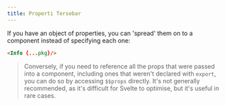 ```yaml
---
title: Properti Tersebar
---
```


If you have an object of properties, you can 'spread' them on to a component instead of specifying each one:

```html
<Info {...pkg}/>
```

> Conversely, if you need to reference all the props that were passed into a component, including ones that weren't declared with `export`, you can do so by accessing `$$props` directly. It's not generally recommended, as it's difficult for Svelte to optimise, but it's useful in rare cases.